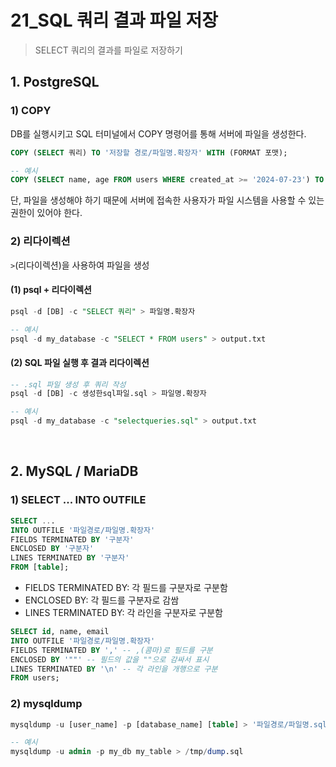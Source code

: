 # 21_SQL 쿼리 결과 파일 저장

> SELECT 쿼리의 결과를 파일로 저장하기

## 1. PostgreSQL

### 1) COPY

DB를 실행시키고 SQL 터미널에서 COPY 명령어를 통해 서버에 파일을 생성한다.

```sql
COPY (SELECT 쿼리) TO '저장할 경로/파일명.확장자' WITH (FORMAT 포맷);

-- 예시
COPY (SELECT name, age FROM users WHERE created_at >= '2024-07-23') TO '/tmp/output.txt' WITH (FORMAT text);
```

단, 파일을 생성해야 하기 때문에 서버에 접속한 사용자가 파일 시스템을 사용할 수 있는 권한이 있어야 한다.

### 2) 리다이렉션

`>`(리다이렉션)을 사용하여 파일을 생성

#### (1) psql + 리다이렉션

```sql
psql -d [DB] -c "SELECT 쿼리" > 파일명.확장자

-- 예시
psql -d my_database -c "SELECT * FROM users" > output.txt
```

#### (2) SQL 파일 실행 후 결과 리다이렉션

```sql
-- .sql 파일 생성 후 쿼리 작성
psql -d [DB] -c 생성한sql파일.sql > 파일명.확장자

-- 예시
psql -d my_database -c "selectqueries.sql" > output.txt
```

<br>

## 2. MySQL / MariaDB

### 1) SELECT ... INTO OUTFILE

```sql
SELECT ... 
INTO OUTFILE '파일경로/파일명.확장자'
FIELDS TERMINATED BY '구분자'
ENCLOSED BY '구분자'
LINES TERMINATED BY '구분자'
FROM [table];
```

- FIELDS TERMINATED BY: 각 필드를 구분자로 구분함
- ENCLOSED BY: 각 필드를 구분자로 감쌈
- LINES TERMINATED BY: 각 라인을 구분자로 구분함

```sql
SELECT id, name, email
INTO OUTFILE '파일경로/파일명.확장자'
FIELDS TERMINATED BY ',' -- ,(콤마)로 필드를 구분
ENCLOSED BY '""' -- 필드의 값을 ""으로 감싸서 표시
LINES TERMINATED BY '\n' -- 각 라인을 개행으로 구분 
FROM users;
```

### 2) mysqldump

```sql
mysqldump -u [user_name] -p [database_name] [table] > '파일경로/파일명.sql'

-- 예시
mysqldump -u admin -p my_db my_table > /tmp/dump.sql
```

<br>